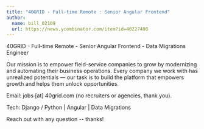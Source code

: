 ```yaml
---
title: "40GRID - Full-time Remote : Senior Angular Frontend"
author:
  name: bill_02109
  url: https://news.ycombinator.com/item?id=40227490
---
```

40GRID - Full-time Remote - Senior Angular Frontend - Data Migrations Engineer

Our mission is to empower field-service companies to grow by modernizing and automating their business operations. Every company we work with has unrealized potentials — our task is to build the platform that empowers growth and helps them unlock opportunities.

Email: jobs [at] 40grid.com (no recruiters or agencies, thank you).

Tech: Django &#x2F; Python | Angular | Data Migrations

Reach out with any question -- thanks!
